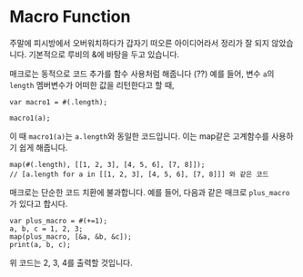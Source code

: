 # Macro Function

주말에 피시방에서 오버워치하다가 갑자기 떠오른 아이디어라서 정리가 잘 되지 않았습니다.
기본적으로 루비의 &에 바탕을 두고 있습니다.

매크로는 동적으로 코드 추가를 함수 사용처럼 해줍니다 (??)
예를 들어, 변수 `a`의 `length` 멤버변수가 어떠한 값을 리턴한다고 할 때,
```
var macro1 = #(.length);

macro1(a);
```
이 때 `macro1(a)`는 `a.length`와 동일한 코드입니다.
이는 map같은 고계함수를 사용하기 쉽게 해줍니다.
```
map(#(.length), [[1, 2, 3], [4, 5, 6], [7, 8]]);
// [a.length for a in [[1, 2, 3], [4, 5, 6], [7, 8]]] 와 같은 코드
```

매크로는 단순한 코드 치환에 불과합니다. 예를 들어, 다음과 같은 매크로 `plus_macro`가 있다고 합시다.

```
var plus_macro = #(+=1);
a, b, c = 1, 2, 3;
map(plus_macro, [&a, &b, &c]);
print(a, b, c);
```

위 코드는 2, 3, 4를 출력할 것입니다.

